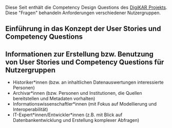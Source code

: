 <p align="justify">Diese Seit enthält die Competency Design Questions des <a href="https://digikar.eu/">DigiKAR Projekts</a>. Diese "Fragen" behandeln Anforderungen verschiedener Nutzergruppen.</p>

<h2>Einführung in das Konzept der User Stories und Competency Questions</h2>

<h2>Informationen zur Erstellung bzw. Benutzung von User Stories und Competency Questions für Nutzergruppen</h2>

<ul>
  <li>Historiker*innen (bzw. an inhaltlichen Datenauswertungen interessierte Personen)</li>
  <li>Archivar*innen (bzw. Personen und Institutionen, die Quellen bereitstellen und Metadaten vorhalten)</li>
  <li>Informationswissenschaftler*innen (mit Fokus auf Modellierung und Interoperabilität)</li>
  <li>IT-Expert*innen/Entwickler*innen (z.B. mit Blick auf Datenbankentwicklung und Erstellung komplexer Abfragen)</li>
</ul>
